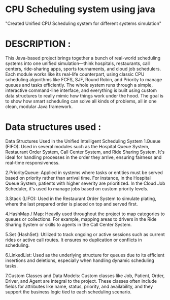 # CPU Scheduling system using java
"Created Unified CPU Scheduling system for different systems simulation"
# DESCRIPTION :
This Java-based project brings together a bunch of real-world scheduling systems into one unified simulation—think hospitals, restaurants, call centers, ride-sharing apps, sports tournaments, and cloud job schedulers. Each module works like its real-life counterpart, using classic CPU scheduling algorithms like FCFS, SJF, Round Robin, and Priority to manage queues and tasks efficiently. The whole system runs through a simple, interactive command-line interface, and everything is built using custom data structures to really mimic how things work under the hood. The goal is to show how smart scheduling can solve all kinds of problems, all in one clean, modular Java framework.

# Data structures used :
Data Structures Used in the Unified Intelligent Scheduling System
1.Queue (FIFO):
Used in several modules such as the Hospital Queue System, Restaurant Order System, Call Center System, and Ride Sharing System. It's ideal for handling processes in the order they arrive, ensuring fairness and real-time responsiveness.

2.PriorityQueue:
Applied in systems where tasks or entities must be served based on priority rather than arrival time. For instance, in the Hospital Queue System, patients with higher severity are prioritized. In the Cloud Job Scheduler, it's used to manage jobs based on custom priority levels.

3.Stack (LIFO):
Used in the Restaurant Order System to simulate plating, where the last prepared order is placed on top and served first.

4.HashMap / Map:
Heavily used throughout the project to map categories to queues or collections. For example, mapping areas to drivers in the Ride Sharing System or skills to agents in the Call Center System.

5.Set (HashSet):
Utilized to track ongoing or active sessions such as current rides or active call routes. It ensures no duplication or conflicts in scheduling.

6.LinkedList:
Used as the underlying structure for queues due to its efficient insertions and deletions, especially when handling dynamic scheduling tasks.

7.Custom Classes and Data Models:
Custom classes like Job, Patient, Order, Driver, and Agent are integral to the project. These classes often include fields for attributes like name, status, priority, and availability, and they support the business logic tied to each scheduling scenario.

